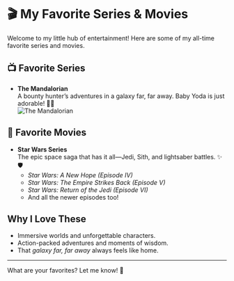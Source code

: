 # 🎬 My Favorite Series & Movies

Welcome to my little hub of entertainment! Here are some of my all-time favorite series and movies.

## 📺 Favorite Series
- **The Mandalorian**  
  A bounty hunter’s adventures in a galaxy far, far away. Baby Yoda is just adorable! 🍼🌌  
  ![The Mandalorian](https://prod-ripcut-delivery.disney-plus.net/v1/variant/disney/4826879538A92B52B2B316E2E9D5A1BEC5C774C094FF9F96E3265E0D4220E3E6/scale?width=1200&aspectRatio=1.78&format=webp)

## 🎥 Favorite Movies
- **Star Wars Series**  
  The epic space saga that has it all—Jedi, Sith, and lightsaber battles. ✨🛡️  
  - *Star Wars: A New Hope (Episode IV)*  
  - *Star Wars: The Empire Strikes Back (Episode V)*  
  - *Star Wars: Return of the Jedi (Episode VI)*  
  - And all the newer episodes too!

## Why I Love These
- Immersive worlds and unforgettable characters.  
- Action-packed adventures and moments of wisdom.  
- That *galaxy far, far away* always feels like home.

---

What are your favorites? Let me know! 💬
